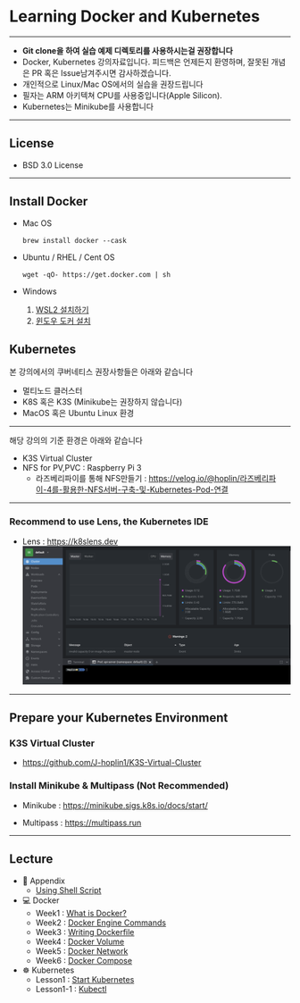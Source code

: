 # Learning Docker and Kubernetes

---

- **Git clone을 하여 실습 예제 디렉토리를 사용하시는걸 권장합니다**
- Docker, Kubernetes 강의자료입니다. 피드백은 언제든지 환영하며, 잘못된 개념은 PR 혹은 Issue남겨주시면 감사하겠습니다.
- 개인적으로 Linux/Mac OS에서의 실습을 권장드립니다
- 필자는 ARM 아키텍쳐 CPU를 사용중입니다(Apple Silicon).
- Kubernetes는 Minikube를 사용합니다

---

## License

- BSD 3.0 License

---

## Install Docker

- Mac OS

  ```
  brew install docker --cask
  ```

- Ubuntu / RHEL / Cent OS

  ```
  wget -qO- https://get.docker.com | sh
  ```

- Windows

  1. [WSL2 설치하기](https://gaesae.com/161)
  2. [윈도우 도커 설치](https://goddaehee.tistory.com/251)

## Kubernetes

본 강의에서의 쿠버네티스 권장사항들은 아래와 같습니다

- 멀티노드 클러스터
- K8S 혹은 K3S (Minikube는 권장하지 않습니다)
- MacOS 혹은 Ubuntu Linux 환경

---

해당 강의의 기준 환경은 아래와 같습니다

- K3S Virtual Cluster
- NFS for PV,PVC : Raspberry Pi 3
  - 라즈베리파이를 통해 NFS만들기 : https://velog.io/@hoplin/라즈베리파이-4를-활용한-NFS서버-구축-및-Kubernetes-Pod-연결

---

### Recommend to use Lens, the Kubernetes IDE

- Lens : https://k8slens.dev
  ![img](./kubernetes-1-Starting-Kubernetes/imgs/2.png)

---

## Prepare your Kubernetes Environment

### K3S Virtual Cluster

- https://github.com/J-hoplin1/K3S-Virtual-Cluster

### Install Minikube & Multipass (Not Recommended)

- Minikube : https://minikube.sigs.k8s.io/docs/start/

- Multipass : https://multipass.run

---

## Lecture

- 📖 Appendix
  - [Using Shell Script](./Appendix-Shell-Script-Grammer-In-Bash/Readme.md)
- 💻 Docker
  - Week1 : [What is Docker?](./docker-1-What-is-docker%3F/)
  - Week2 : [Docker Engine Commands](./docker-2-Docker-Engine-Commands/)
  - Week3 : [Writing Dockerfile](./docker-3-Dockerfile/)
  - Week4 : [Docker Volume](./docker-4-Docker-Volume/)
  - Week5 : [Docker Network](./docker-5-Docker-Network/)
  - Week6 : [Docker Compose]()
- ☸️ Kubernetes
  - Lesson1 : [Start Kubernetes](./kubernetes-1-Starting-Kubernetes/)
  - Lesson1-1 : [Kubectl](./kubernetes-1-1-Kubectl/)
